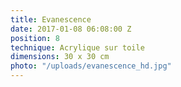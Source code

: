 ```yaml
---
title: Evanescence
date: 2017-01-08 06:08:00 Z
position: 8
technique: Acrylique sur toile
dimensions: 30 x 30 cm
photo: "/uploads/evanescence_hd.jpg"
---
```



